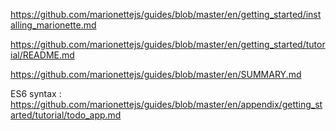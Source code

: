 https://github.com/marionettejs/guides/blob/master/en/getting_started/installing_marionette.md

https://github.com/marionettejs/guides/blob/master/en/getting_started/tutorial/README.md

https://github.com/marionettejs/guides/blob/master/en/SUMMARY.md

ES6 syntax :
https://github.com/marionettejs/guides/blob/master/en/appendix/getting_started/tutorial/todo_app.md
